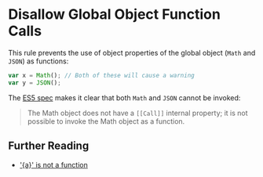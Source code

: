 # Disallow Global Object Function Calls

This rule prevents the use of object properties of the global object (`Math` and `JSON`) as functions:

```javascript
var x = Math(); // Both of these will cause a warning
var y = JSON();
```

The [ES5 spec](http://es5.github.io/#x15.8) makes it clear that both `Math` and `JSON` cannot be invoked:

> The Math object does not have a `[[Call]]` internal property; it is not possible to invoke the Math object as a function.

## Further Reading

* ['{a}' is not a function](http://jslinterrors.com/a-is-not-a-function/)